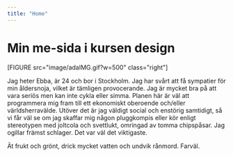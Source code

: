 ```yaml
---
title: "Home"
---
```

Min me-sida i kursen design
=========================

[FIGURE src="image/adaIMG.gif?w=500" class="right"]

Jag heter Ebba, är 24 och bor i Stockholm.
Jag har svårt att få sympatier för min åldersnoja, vilket är tämligen provocerande.
Jag är mycket bra på att vara seriös men kan inte cykla eller simma.
Planen här är väl att programmera mig fram till ett ekonomiskt oberoende och/eller världsherravälde.
Utöver det är jag väldigt social och enstörig samtidigt, så vi får väl se om jag skaffar mig
någon pluggkompis eller kör enligt stereotypen med joltcola och svettlukt, omringad av tomma chipspåsar. Jag ogillar främst schlager.
Det var väl det viktigaste.


Ät frukt och grönt, drick mycket vatten och undvik rånmord.
Farväl.
